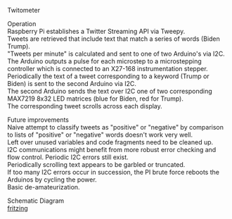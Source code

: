 Twitometer  

Operation  
Raspberry Pi establishes a Twitter Streaming API via Tweepy.  
Tweets are retrieved that include text that match a series of words (Biden Trump).  
"Tweets per minute" is calculated and sent to one of two Arduino's via I2C.  
The Arduino outputs a pulse for each microstep to a microstepping controller which is connected to an X27-168 instrumentation stepper.  
Periodically  the text of a tweet corresponding to a keyword (Trump or Biden) is sent to the second Arduino via I2C.  
The second Arduino sends the text over I2C one of two corresponding MAX7219 8x32 LED matrices (blue for Biden, red for Trump).  
The corresponding tweet scrolls across each display.  

Future improvements   
Naive attempt to classify tweets as "positive" or "negative" by comparison to lists of "positive" or "negative" words doesn't work very well.   
Left over unused variables and code fragments need to be cleaned up.  
I2C communications might benefit from more robust error checking and flow control. Periodic I2C errors still exist.  
Periodically scrolling text appears to be garbled or truncated.  
If too many I2C errors occur in succession, the PI brute force reboots the Arduinos by cycling the power.  
Basic de-amateurization.  
 

Schematic Diagram  
[fritzing](doc/fritzing.jpg)